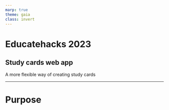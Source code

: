 ```yaml
---
marp: true
theme: gaia
class: invert
---
```


# Educatehacks 2023

## Study cards web app

A more flexible way of creating study cards

---

# Purpose
